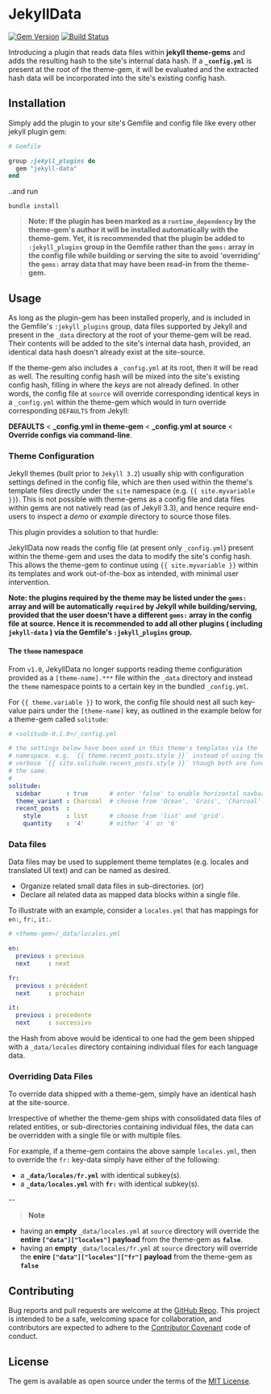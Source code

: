 # JekyllData

[![Gem Version](https://img.shields.io/gem/v/jekyll-data.svg)](https://rubygems.org/gems/jekyll-data)
[![Build Status](https://img.shields.io/travis/ashmaroli/jekyll-data/master.svg?label=Build%20Status)][travis]

[travis]: https://travis-ci.org/ashmaroli/jekyll-data

Introducing a plugin that reads data files within **jekyll theme-gems** and adds the resulting hash to the site's internal data hash. If a **`_config.yml`** is present at the root of the theme-gem, it will be evaluated and the extracted hash data will be incorporated into the site's existing config hash.


## Installation

Simply add the plugin to your site's Gemfile and config file like every other jekyll plugin gem:

```ruby
# Gemfile

group :jekyll_plugins do
  gem "jekyll-data"
end
```
..and run

    bundle install


> **Note: If the plugin has been marked as a `runtime_dependency` by the theme-gem's author it will be installed automatically with the theme-gem. Yet, it is recommended that the plugin be added to `:jekyll_plugins` group in the Gemfile rather than the `gems:` array in the config file while building or serving the site to avoid 'overriding' the `gems:` array data that may have been read-in from the theme-gem.**


## Usage

As long as the plugin-gem has been installed properly, and is included in the Gemfile's `:jekyll_plugins` group, data files supported by Jekyll and present in the `_data` directory at the root of your theme-gem will be read. Their contents will be added to the site's internal data hash, provided, an identical data hash doesn't already exist at the site-source.

If the theme-gem also includes a `_config.yml` at its root, then it will be read as well. The resulting config hash will be mixed into the site's existing config hash, filling in where the *keys* are not already defined. In other words, the config file at `source` will override corresponding identical keys in a `_config.yml` within the theme-gem which would in turn override corresponding `DEFAULTS` from Jekyll:

  **DEFAULTS** < **_config.yml in theme-gem** < **_config.yml at source** < **Override configs via command-line**.


### Theme Configuration

Jekyll themes (built prior to `Jekyll 3.2`) usually ship with configuration settings defined in the config file, which are then used within the theme's template files directly under the `site` namespace (e.g. `{{ site.myvariable }}`). This is not possible with theme-gems as a config file and data files within gems are not natively read (as of Jekyll 3.3), and hence require end-users to inspect a *demo* or *example* directory to source those files.

This plugin provides a solution to that hurdle:

JekyllData now reads the config file (at present only `_config.yml`) present within the theme-gem and uses the data to modify the site's config hash. This allows the theme-gem to continue using `{{ site.myvariable }}` within its templates and work out-of-the-box as intended, with minimal user intervention.

**Note: the plugins required by the theme may be listed under the `gems:` array and will be automatically `required` by Jekyll while building/serving, provided that the user doesn't have a different `gems:` array in the config file at source. Hence it is recommended to add all other plugins ( including `jekyll-data` ) via the Gemfile's `:jekyll_plugins` group.**

#### The `theme` namespace

From `v1.0`, JekyllData no longer supports reading theme configuration provided as a `[theme-name].***` file within the `_data` directory and instead the `theme` namespace points to a certain key in the bundled `_config.yml`.

For `{{ theme.variable }}` to work, the config file should nest all such key-value pairs under the `[theme-name]` key, as outlined in the example below for a theme-gem called `solitude`:

```yaml
# <solitude-0.1.0>/_config.yml

# the settings below have been used in this theme's templates via the `theme`
# namespace. e.g. `{{ theme.recent_posts.style }}` instead of using the more
# verbose `{{ site.solitude.recent_posts.style }}` though both are functionally
# the same.
#
solitude:
  sidebar       : true      # enter 'false' to enable horizontal navbar instead.
  theme_variant : Charcoal  # choose from 'Ocean', 'Grass', 'Charcoal'
  recent_posts  :
    style       : list      # choose from 'list' and 'grid'.
    quantity    : '4'       # either '4' or '6'

```


### Data files

Data files may be used to supplement theme templates (e.g. locales and translated UI text) and can be named as desired.
  - Organize related small data files in sub-directories. (or)
  - Declare all related data as mapped data blocks within a single file.

To illustrate with an example, consider a `locales.yml` that has mappings for `en:`, `fr:`, `it:`.

```yaml
# <theme-gem>/_data/locales.yml

en:
  previous : previous
  next     : next

fr:
  previous : précédent
  next     : prochain

it:
  previous : precedente
  next     : successivo
```

the Hash from above would be identical to one had the gem been shipped with a `_data/locales` directory containing individual files for each language data.


### Overriding Data Files

To override data shipped with a theme-gem, simply have an identical hash at the site-source.

Irrespective of whether the theme-gem ships with consolidated data files of related entities, or sub-directories containing individual files, the data can be overridden with a single file or with multiple files.

For example, if a theme-gem contains the above sample `locales.yml`, then to override the `fr:` key-data simply have either of the following:
  - a **`_data/locales/fr.yml`** with identical subkey(s).
  - a **`_data/locales.yml`** with **`fr:`** with identical subkey(s).

--
> **Note**
  - having an **empty** `_data/locales.yml` at `source` directory will override the **entire `["data"]["locales"]` payload** from the theme-gem as **`false`**.
  - having an **empty** `_data/locales/fr.yml` at `source` directory will override the **enire `["data"]["locales"]["fr"]` payload** from the theme-gem as **`false`**


## Contributing

Bug reports and pull requests are welcome at the [GitHub Repo](https://github.com/ashmaroli/jekyll-data). This project is intended to be a safe, welcoming space for collaboration, and contributors are expected to adhere to the [Contributor Covenant](http://contributor-covenant.org) code of conduct.


## License

The gem is available as open source under the terms of the [MIT License](http://opensource.org/licenses/MIT).
